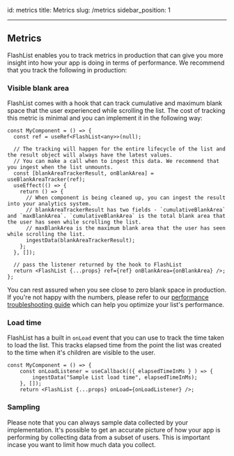 id: metrics
title: Metrics
slug: /metrics
sidebar_position: 1

---

## Metrics

FlashList enables you to track metrics in production that can give you more insight into how your app is doing in terms of performance. We recommend that you track the following in production:

### Visible blank area

FlashList comes with a hook that can track cumulative and maximum blank space that the user experienced while scrolling the list. The cost of tracking this metric is minimal and you can implement it in the following way:

```tsx
const MyComponent = () => {
  const ref = useRef<FlashList<any>>(null);

  // The tracking will happen for the entire lifecycle of the list and the result object will always have the latest values.
  // You can make a call when to ingest this data. We recommend that you ingest when the list unmounts.
  const [blankAreaTrackerResult, onBlankArea] = useBlankAreaTracker(ref);
  useEffect(() => {
    return () => {
      // When component is being cleaned up, you can ingest the result into your analytics system.
      // blankAreaTrackerResult has two fields - `cumulativeBlankArea` and `maxBlankArea`. `cumulativeBlankArea` is the total blank area that the user has seen while scrolling the list.
      // maxBlankArea is the maximum blank area that the user has seen while scrolling the list.
      ingestData(blankAreaTrackerResult);
    };
  }, []);

  // pass the listener returned by the hook to FlashList
  return <FlashList {...props} ref={ref} onBlankArea={onBlankArea} />;
};
```

You can rest assured when you see close to zero blank space in production. If you're not happy with the numbers, please refer to our [performance troubleshooting guide](./performance-troubleshooting.md) which can help you optimize your list's performance.

### Load time

FlashList has a built in `onLoad` event that you can use to track the time taken to load the list. This tracks elapsed time from the point the list was created to the time when it's children are visible to the user.

```tsx
const MyComponent = () => {
    const onLoadListener = useCallback(({ elapsedTimeInMs } ) => {
        ingestData("Sample List load time", elapsedTimeInMs);
    }, []);
    return <FlashList {...props} onLoad={onLoadListener} />;
```

### Sampling

Please note that you can always sample data collected by your implementation. It's possible to get an accurate picture of how your app is performing by collecting data from a subset of users. This is important incase you want to limit how much data you collect.
